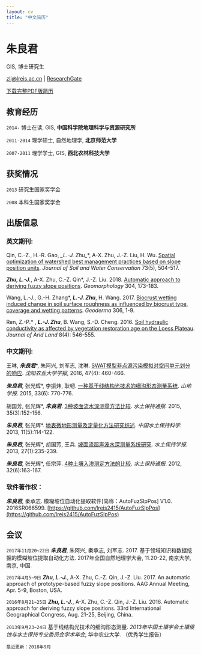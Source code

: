 ```yaml
---
layout: cv
title: "中文简历"
---
```


# 朱良君

GIS, 博士研究生

<div id="webaddress"><i class="fa fa-envelope">
</i> <a href="mailto:zlj@lreis.ac.cn">zlj@lreis.ac.cn</a>
|
<i class="fa fa-archive">
</i> <a href="https://www.researchgate.net/profile/Liangjun_Zhu">ResearchGate</a></div>

[下载完整PDF版简历](http://zhulj-blog.oss-cn-beijing.aliyuncs.com/CV/cv_ljzhu_chs.pdf "CV-SimlifiedChinese")

## 教育经历

`2014-` 博士在读, GIS, **中国科学院地理科学与资源研究所**

`2011-2014` 理学硕士, 自然地理学, **北京师范大学**

`2007-2011` 理学学士, GIS, **西北农林科技大学**

## 获奖情况

`2013` 研究生国家奖学金

`2008` 本科生国家奖学金

## 出版信息

### 英文期刊:

Qin, C.-Z., H.-R. Gao,  **_L.-J. Zhu*_**, A-X. Zhu, J.-Z. Liu, H. Wu. [Spatial optimization of watershed best management practices based on slope position units](https://doi.org/10.2489/jswc.73.5.504). _Journal of Soil and Water Conservation_ 73(5), 504-517.

**_Zhu, L.-J._**, A-X. Zhu, C.-Z. Qin*, J.-Z. Liu. 2018. [Automatic approach to deriving fuzzy slope positions](https://doi.org/10.1016/j.geomorph.2017.12.024). _Geomorphology_ 304, 173-183.

Wang, L.-J., G.-H. Zhang*, **_L.-J. Zhu_**, H. Wang. 2017. [Biocrust wetting induced change in soil surface roughness as influenced by biocrust type, coverage and wetting patterns](http://dx.doi.org/10.1016/j.geoderma.2017.06.032). _Geoderma_ 306, 1-9.

Ren, Z.-P.* , **_L.-J. Zhu_**, B. Wang, S.-D. Cheng. 2016. [Soil hydraulic conductivity as affected by vegetation restoration age on the Loess Plateau](http://dx.doi.org/10.1007/s40333-016-0010-2). _Journal of Arid Land_ 8(4): 546-555.

### 中文期刊:

王琳, ***朱良君****, 朱阿兴, 刘军志, 沈琳. [SWAT模型非点源污染模拟对空间单元划分的响应](http://dx.doi.org/10.3969/j.issn.1000-1700.2016.04.012). _沈阳农业大学学报_, 2016, 47(4): 460-466.

___朱良君___, 张光辉*, 李振炜, 耿韧. [一种基于线结构光技术的细沟形态测量系统](http://dx.doi.org/10.16089/j.cnki.1008-2786.000093). _山地学报_. 2015, 33(6): 770-776.

胡国芳, 张光辉*, ___朱良君___. [3种坡面流水深测量方法比较](http://dx.doi.org/10.13961/j.cnki.stbctb.2015.03.034). _水土保持通报_. 2015, 35(3):152-156.

___朱良君___, 张光辉*. [地表微地形测量及定量化方法研究综述](http://dx.doi.org/10.16843/j.sswc.2013.05.018). _中国水土保持科学_. 2013, 11(5):114-122.

___朱良君___, 张光辉*, 胡国芳, 王兵. [坡面流超声波水深测量系统研究](http://dx.doi.org/10.13870/j.cnki.stbcxb.2013.01.044). _水土保持学报_. 2013, 27(1):235-239.

___朱良君___, 张光辉*, 任宗萍. [4种土壤入渗测定方法的比较](http://dx.doi.org/10.13961/j.cnki.stbctb.2012.06.050). _水土保持通报_. 2012, 32(6):163-167.

### 软件著作权：

***朱良君***, 秦承志. 模糊坡位自动化提取软件[简称：AutoFuzSlpPos] V1.0. 2016SR066599. [https://github.com/lreis2415/AutoFuzSlpPos](https://github.com/lreis2415/AutoFuzSlpPos)

## 会议

`2017年11月20~22日` ***朱良君***, 朱阿兴, 秦承志, 刘军志. 2017. 基于领域知识和数据挖掘的模糊坡位提取自动化方法. 2017年全国自然地理学大会, 11.20-22, 南京大学, 南京, 中国.

`2017年4月5~9日` **_Zhu, L.-J._**, A-X. Zhu, C.-Z. Qin, J.-Z. Liu. 2017. An automatic approach of prototype-based fuzzy slope positions. AAG Annual Meeting, Apr. 5-9, Boston, USA.

`2016年8月21~25日` **_Zhu, L.-J._**, A-X. Zhu, C.-Z. Qin, J.-Z. Liu. 2016. Automatic approach for deriving fuzzy slope positions. 33rd International Geographical Congress, Aug. 21-25, Beijing, China.

`2013年9月23~24日` 基于线结构光技术的细沟形态测量. _2013年中国土壤学会土壤侵蚀与水土保持专业委员会学术年会_, 华中农业大学. （优秀学生报告）

`最近更新：2018年9月`
